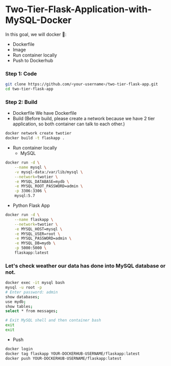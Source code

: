 # Two-Tier-Flask-Application-with-MySQL-Docker
In this goal, we will docker 🐳:
- Dockerfile
- Image
- Run container locally
- Push to Dockerhub


### Step 1: Code
  ```bash
git clone https://github.com/<your-username>/two-tier-flask-app.git
cd two-tier-flask-app
  ```

### Step 2: Build
- Dockerfile
We have Dockerfile
- Build
(Before build, please create a network because we have 2 tier application, so both container can talk to each other.)
```bash
docker network create twotier
docker build -t flaskapp .
```
- Run container locally
  - MySQL
```bash
docker run -d \
    --name mysql \
    -v mysql-data:/var/lib/mysql \
    --network=twotier \
    -e MYSQL_DATABASE=mydb \
    -e MYSQL_ROOT_PASSWORD=admin \
    -p 3306:3306 \
    mysql:5.7
```
  - Python Flask App
```bash
docker run -d \
    --name flaskapp \
    --network=twotier \
    -e MYSQL_HOST=mysql \
    -e MYSQL_USER=root \
    -e MYSQL_PASSWORD=admin \
    -e MYSQL_DB=mydb \
    -p 5000:5000 \
    flaskapp:latest
```


### Let's check weather our data has done into MySQL database or not.
```bash
docker exec -it mysql bash
mysql -u root -p
# Enter password: admin
show databases;
use mydb;
show tables;
select * from messages;

# Exit MySQL shell and then container bash
exit
exit
```


- Push
```bash
docker login
docker tag flaskapp YOUR-DOCKERHUB-USERNAME/flaskapp:latest
docker push YOUR-DOCKERHUB-USERNAME/flaskapp:latest
```
